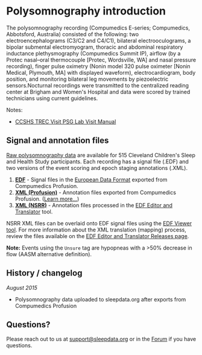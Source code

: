 # Polysomnography introduction

The polysomnography recording (Compumedics E-series; Compumedics, Abbotsford, Australia) consisted of the following: two electroencephalograms (C3/C2 and C4/C1), bilateral electrooculograms, a bipolar submental electromyogram, thoracic and abdominal respiratory inductance plethysmography (Compumedics Summit IP), airflow (by a Protec nasal–oral thermocouple [Protec, Wordsville, WA] and nasal pressure recording), finger pulse oximetry (Nonin model 320 pulse oximeter [Nonin Medical, Plymouth, MA] with displayed waveform), electrocardiogram, body position, and monitoring bilateral leg movements by piezoelectric sensors.Nocturnal recordings were transmitted to the centralized reading center at Brigham and Women's Hospital and data were scored by trained technicians using current guidelines.

Notes:

- [CCSHS TREC Visit PSG Lab Visit Manual](:files_path:/documentation?f=CCSHS_TREC_Visit_PSG_Lab_Visit_Manual.pdf)

## Signal and annotation files

[Raw polysomnography data](:files_path:/polysomnography) are available for 515 Cleveland Children's Sleep and Health Study participants. Each recording has a signal file (.EDF) and two versions of the event scoring and epoch staging annotations (.XML).

1. **[EDF](:files_path:/polysomnography/edfs)** - Signal files in the [European Data Format](http://www.edfplus.info/) exported from Compumedics Profusion.
2. **[XML (Profusion)](:files_path:/polysomnography/annotations-events-profusion)** - Annotation files exported from Compumedics Profusion. ([Learn more...](https://github.com/nsrr/edf-editor-translator/wiki/Compumedics-Annotation-Format))
3. **[XML (NSRR)](:files_path:/polysomnography/annotations-events-nsrr)** - Annotation files processed in the [EDF Editor and Translator](https://www.sleepdata.org/community/tools/12) tool.

NSRR XML files can be overlaid onto EDF signal files using the [EDF Viewer tool](https://sleepdata.org/community/tools/nsrr-edf-viewer). For more information about the XML translation (mapping) process, review the files available on the [EDF Editor and Translator Releases page](https://github.com/nsrr/edf-editor-translator/releases).

**Note:** Events using the `Unsure` tag are hypopneas with a >50% decrease in flow (AASM alternative definition).

## History / changelog

*August 2015*
- Polysomnography data uploaded to sleepdata.org after exports from Compumedics Profusion

## Questions?

Please reach out to us at support@sleepdata.org or in the [Forum](https://sleepdata.org/forum) if you have questions.
